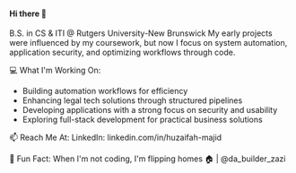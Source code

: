 #### Hi there 👋
B.S. in CS & ITI @ Rutgers University-New Brunswick
My early projects were influenced by my coursework, but now I focus on system automation, application security, and optimizing workflows through code.

💻 What I'm Working On:
- Building automation workflows for efficiency
- Enhancing legal tech solutions through structured pipelines
- Developing applications with a strong focus on security and usability
- Exploring full-stack development for practical business solutions

📫 Reach Me At:
LinkedIn: linkedin.com/in/huzaifah-majid

🚀 Fun Fact: When I'm not coding, I'm flipping homes 🏠 | @da_builder_zazi
